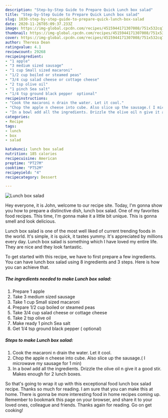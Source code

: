 ```yaml
---
description: "Step-by-Step Guide to Prepare Quick Lunch box salad"
title: "Step-by-Step Guide to Prepare Quick Lunch box salad"
slug: 1030-step-by-step-guide-to-prepare-quick-lunch-box-salad
date: 2020-11-26T05:09:37.233Z
image: https://img-global.cpcdn.com/recipes/4515944171307008/751x532cq70/lunch-box-salad-recipe-main-photo.jpg
thumbnail: https://img-global.cpcdn.com/recipes/4515944171307008/751x532cq70/lunch-box-salad-recipe-main-photo.jpg
cover: https://img-global.cpcdn.com/recipes/4515944171307008/751x532cq70/lunch-box-salad-recipe-main-photo.jpg
author: Theresa Dean
ratingvalue: 4.1
reviewcount: 29268
recipeingredient:
- "1 apple"
- "3 medium sized sausage"
- "1 cup Small sized macaroni"
- "1/2 cup boiled or steamed peas"
- "3/4 cup salad cheese or cottage cheese"
- "2 tsp olive oil"
- "1 pinch Sea salt"
- "1/4 tsp ground black pepper  optional"
recipeinstructions:
- "Cook the macaroni n drain the water. Let it cool."
- "Chop the apple n cheese into cube. Also slice up the sausage.( I microwave my sausage for 1 min)"
- "In a bowl add all the ingredients. Drizzle the olive oil n give it a good stir. Makes enough for 2 lunch boxes."
categories:
- Recipe
tags:
- lunch
- box
- salad

katakunci: lunch box salad 
nutrition: 185 calories
recipecuisine: American
preptime: "PT27M"
cooktime: "PT52M"
recipeyield: "4"
recipecategory: Dessert

---
```



![Lunch box salad](https://img-global.cpcdn.com/recipes/4515944171307008/751x532cq70/lunch-box-salad-recipe-main-photo.jpg)

Hey everyone, it is John, welcome to our recipe site. Today, I'm gonna show you how to prepare a distinctive dish, lunch box salad. One of my favorites food recipes. This time, I'm gonna make it a little bit unique. This is gonna smell and look delicious.



Lunch box salad is one of the most well liked of current trending foods in the world. It's simple, it is quick, it tastes yummy. It's appreciated by millions every day. Lunch box salad is something which I have loved my entire life. They are nice and they look fantastic.


To get started with this recipe, we have to first prepare a few ingredients. You can have lunch box salad using 8 ingredients and 3 steps. Here is how you can achieve that.

<!--inarticleads1-->

##### The ingredients needed to make Lunch box salad:

1. Prepare 1 apple
1. Take 3 medium sized sausage
1. Take 1 cup Small sized macaroni
1. Prepare 1/2 cup boiled or steamed peas
1. Take 3/4 cup salad cheese or cottage cheese
1. Take 2 tsp olive oil
1. Make ready 1 pinch Sea salt
1. Get 1/4 tsp ground black pepper ( optional)




<!--inarticleads2-->

##### Steps to make Lunch box salad:

1. Cook the macaroni n drain the water. Let it cool.
1. Chop the apple n cheese into cube. Also slice up the sausage.( I microwave my sausage for 1 min)
1. In a bowl add all the ingredients. Drizzle the olive oil n give it a good stir. Makes enough for 2 lunch boxes.




So that's going to wrap it up with this exceptional food lunch box salad recipe. Thanks so much for reading. I am sure that you can make this at home. There is gonna be more interesting food in home recipes coming up. Remember to bookmark this page on your browser, and share it to your loved ones, colleague and friends. Thanks again for reading. Go on get cooking!
